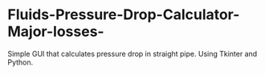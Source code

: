 # Fluids-Pressure-Drop-Calculator-Major-losses-

Simple GUI that calculates pressure drop in straight pipe. Using Tkinter and Python.


